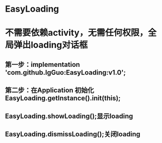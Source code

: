 # EasyLoading
# 不需要依赖activity，无需任何权限，全局弹出loading对话框 
## 第一步：implementation 'com.github.lgGuo:EasyLoading:v1.0'; 
## 第二步：在Application 初始化 EasyLoading.getInstance().init(this); 
## EasyLoading.showLoading();显示loading
## EasyLoading.dismissLoading();关闭loading
